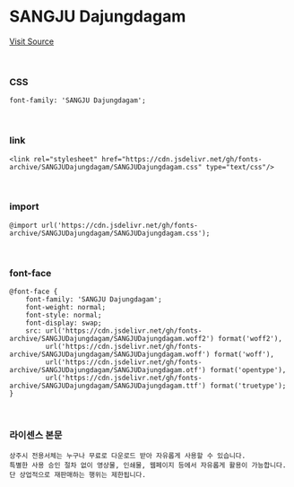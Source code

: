 # SANGJU Dajungdagam

[Visit Source](https://www.sangju.go.kr/page/4317/3076.tc)

&nbsp;

### CSS

```
font-family: 'SANGJU Dajungdagam';
```

&nbsp;

### link

```
<link rel="stylesheet" href="https://cdn.jsdelivr.net/gh/fonts-archive/SANGJUDajungdagam/SANGJUDajungdagam.css" type="text/css"/>
```

&nbsp;

### import

```
@import url('https://cdn.jsdelivr.net/gh/fonts-archive/SANGJUDajungdagam/SANGJUDajungdagam.css');
```

&nbsp;

### font-face

```
@font-face {
    font-family: 'SANGJU Dajungdagam';
    font-weight: normal;
    font-style: normal;
    font-display: swap;
    src: url('https://cdn.jsdelivr.net/gh/fonts-archive/SANGJUDajungdagam/SANGJUDajungdagam.woff2') format('woff2'),
         url('https://cdn.jsdelivr.net/gh/fonts-archive/SANGJUDajungdagam/SANGJUDajungdagam.woff') format('woff'),
         url('https://cdn.jsdelivr.net/gh/fonts-archive/SANGJUDajungdagam/SANGJUDajungdagam.otf') format('opentype'),
         url('https://cdn.jsdelivr.net/gh/fonts-archive/SANGJUDajungdagam/SANGJUDajungdagam.ttf') format('truetype');
}
```

&nbsp;

### 라이센스 본문

```
상주시 전용서체는 누구나 무료로 다운로드 받아 자유롭게 사용할 수 있습니다. 
특별한 사용 승인 절차 없이 영상물, 인쇄물, 웹페이지 등에서 자유롭게 활용이 가능합니다. 
단 상업적으로 재판매하는 행위는 제한됩니다.
```
